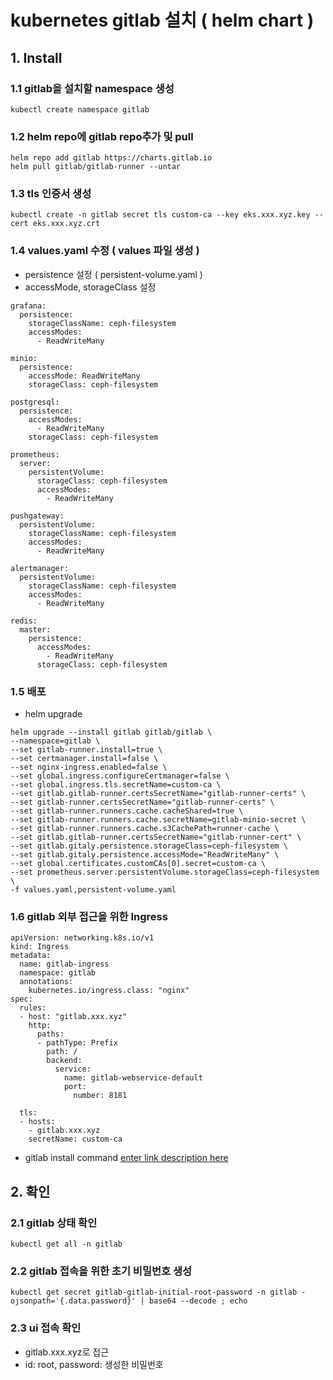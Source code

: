# kubernetes gitlab 설치 ( helm chart )
## 1. Install 
### 1.1 gitlab을 설치할  namespace 생성
```
kubectl create namespace gitlab
```

### 1.2 helm repo에 gitlab repo추가 및 pull
```
helm repo add gitlab https://charts.gitlab.io
helm pull gitlab/gitlab-runner --untar
```

### 1.3 tls 인증서 생성
```
kubectl create -n gitlab secret tls custom-ca --key eks.xxx.xyz.key --cert eks.xxx.xyz.crt
```

### 1.4 values.yaml 수정 ( values 파일 생성 )
- persistence 설정 ( persistent-volume.yaml )
- accessMode, storageClass 설정
```
grafana:
  persistence:
    storageClassName: ceph-filesystem
    accessModes:
      - ReadWriteMany

minio:
  persistence:
    accessMode: ReadWriteMany
    storageClass: ceph-filesystem

postgresql:
  persistence:
    accessModes:
      - ReadWriteMany
    storageClass: ceph-filesystem

prometheus:
  server:
    persistentVolume:
      storageClass: ceph-filesystem
      accessModes:
        - ReadWriteMany

pushgateway:
  persistentVolume:
    storageClassName: ceph-filesystem
    accessModes:
      - ReadWriteMany

alertmanager:
  persistentVolume:
    storageClassName: ceph-filesystem
    accessModes:
      - ReadWriteMany

redis:
  master:
    persistence:
      accessModes:
        - ReadWriteMany
      storageClass: ceph-filesystem
```

### 1.5 배포 
- helm upgrade
```
helm upgrade --install gitlab gitlab/gitlab \
--namespace=gitlab \
--set gitlab-runner.install=true \
--set certmanager.install=false \
--set nginx-ingress.enabled=false \
--set global.ingress.configureCertmanager=false \
--set global.ingress.tls.secretName=custom-ca \
--set gitlab.gitlab-runner.certsSecretName="gitlab-runner-certs" \
--set gitlab-runner.certsSecretName="gitlab-runner-certs" \
--set gitlab-runner.runners.cache.cacheShared=true \
--set gitlab-runner.runners.cache.secretName=gitlab-minio-secret \
--set gitlab-runner.runners.cache.s3CachePath=runner-cache \
--set gitlab.gitlab-runner.certsSecretName="gitlab-runner-cert" \
--set gitlab.gitaly.persistence.storageClass=ceph-filesystem \
--set gitlab.gitaly.persistence.accessMode="ReadWriteMany" \
--set global.certificates.customCAs[0].secret=custom-ca \
--set prometheus.server.persistentVolume.storageClass=ceph-filesystem \
-f values.yaml,persistent-volume.yaml
```
### 1.6 gitlab 외부 접근을 위한 Ingress
```
apiVersion: networking.k8s.io/v1
kind: Ingress
metadata:
  name: gitlab-ingress
  namespace: gitlab
  annotations:
    kubernetes.io/ingress.class: "nginx"
spec:
  rules:
  - host: "gitlab.xxx.xyz"
    http:
      paths:
      - pathType: Prefix
        path: /
        backend:
          service:
            name: gitlab-webservice-default
            port:
              number: 8181

  tls:
  - hosts:
    - gitlab.xxx.xyz
    secretName: custom-ca

```

- gitlab install command
[enter link description here](https://docs.gitlab.com/charts/installation/command-line-options.html#rbac-settings)


## 2. 확인
### 2.1 gitlab 상태 확인
```
kubectl get all -n gitlab
```
### 2.2 gitlab 접속을 위한 초기 비밀번호 생성
```
kubectl get secret gitlab-gitlab-initial-root-password -n gitlab -ojsonpath='{.data.password}' | base64 --decode ; echo
```
### 2.3 ui 접속 확인
- gitlab.xxx.xyz로 접근
- id: root, password:  생성한 비밀번호 
